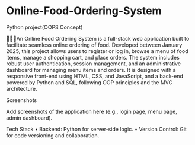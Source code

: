 # Online-Food-Ordering-System

Python project(OOPS Concept)

🍟🍔🍗An Online Food Ordering System is a full-stack web application built to facilitate seamless online ordering of food. Developed between January 2025, this project allows users to register or log in, browse a menu of food items, manage a shopping cart, and place orders. The system includes robust user authentication, session management, and an administrative dashboard for managing menu items and orders. It is designed with a responsive front-end using HTML, CSS, and JavaScript, and a back-end powered by Python and SQL, following OOP principles and the MVC architecture.

Screenshots

Add screenshots of the application  here (e.g., login page, menu page, admin dashboard).



Tech Stack
	•	Backend: Python for server-side logic.
 • 	Version Control: Git for code versioning and collaboration.
